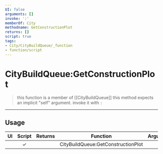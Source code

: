 ```yaml
---
UI: false
arguments: []
invoke: ':'
memberOf: City
methodname: GetConstructionPlot
returns: []
script: true
tags:
- City/CityBuildQueue/_function
- function/script
---
```

# CityBuildQueue:GetConstructionPlot
> this function is a member of [[CityBuildQueue]]
> this method expects an implicit "self" argument. invoke it with `:`
-----
## Usage
|  UI | Script | Returns | Function | Arguments |
|:---:|:------:|-------:|:--------:|:---------|
| |✓||CityBuildQueue:GetConstructionPlot||
